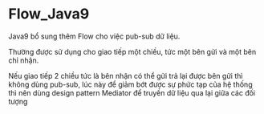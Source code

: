 # Flow_Java9
Java9 bổ sung thêm Flow cho việc pub-sub dữ liệu.

Thường được sử dụng cho giao tiếp một chiều, tức một bên gửi và một bên chỉ nhận.

Nếu giao tiếp 2 chiều tức là bên nhận có thể gửi trả lại được bên gửi thì không dùng pub-sub, lúc này để giảm bớt được sự phức tạp của hệ thống thì nên dùng design pattern Mediator
để truyền dữ liệu qua lại giữa các đối tượng

